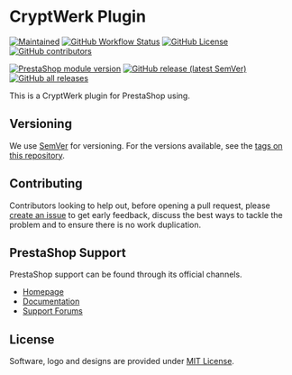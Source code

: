# CryptWerk Plugin

[![Maintained](https://img.shields.io/maintenance/yes/2021?style=flat-square)](https://github.com/bitcoinmitchell/cryptwerk-plugin/pulse)
[![GitHub Workflow Status](https://img.shields.io/github/workflow/status/bitcoinmitchell/cryptwerk-plugin/Validate/master?style=flat-square)](https://github.com/bitcoinmitchell/cryptwerk-plugin/actions)
[![GitHub License](https://img.shields.io/github/license/bitcoinmitchell/cryptwerk-plugin?color=brightgreen&style=flat-square)](https://github.com/bitcoinmitchell/cryptwerk-plugin/blob/master/LICENSE)
[![GitHub contributors](https://img.shields.io/github/contributors-anon/bitcoinmitchell/cryptwerk-plugin?style=flat-square)](https://github.com/bitcoinmitchell/cryptwerk-plugin/graphs/contributors)

[![PrestaShop module version](https://img.shields.io/badge/module%20version-0.1.0-brightgreen?style=flat-square)](https://github.com/bitcoinmitchell/cryptwerk-plugin/releases)
[![GitHub release (latest SemVer)](https://img.shields.io/github/v/release/bitcoinmitchell/cryptwerk-plugin?sort=semver&style=flat-square)](https://github.com/bitcoinmitchell/cryptwerk-plugin/releases)
[![GitHub all releases](https://img.shields.io/github/downloads/bitcoinmitchell/cryptwerk-plugin/total?style=flat-square)](https://github.com/bitcoinmitchell/cryptwerk-plugin/releases)

This is a CryptWerk plugin for PrestaShop using.

## Versioning

We use [SemVer](http://semver.org/) for versioning. For the versions available, see the 
[tags on this repository](https://github.com/BitcoinMitchell/docker-prestashop/tags).

## Contributing

Contributors looking to help out, before opening a pull request, please [create an issue](https://github.com/bitcoinmitchell/cryptwerk-plugin/issues/new/choose) 
to get early feedback, discuss the best ways to tackle the problem and to ensure there is no work duplication.

## PrestaShop Support

PrestaShop support can be found through its official channels.

* [Homepage](https://www.prestashop.com)
* [Documentation](https://doc.prestashop.com)
* [Support Forums](https://www.prestashop.com/forums)

## License

Software, logo and designs are provided under [MIT License](LICENSE).

